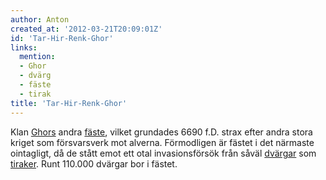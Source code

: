 ```yaml
---
author: Anton
created_at: '2012-03-21T20:09:01Z'
id: 'Tar-Hir-Renk-Ghor'
links:
  mention:
  - Ghor
  - dvärg
  - fäste
  - tirak
title: 'Tar-Hir-Renk-Ghor'
---
```


Klan [Ghors] andra [fäste], vilket grundades 6690 f.D. strax efter andra stora kriget som
försvarsverk mot alverna. Förmodligen är fästet i det närmaste ointagligt, då de stått emot ett otal
invasionsförsök från såväl [dvärgar] som [tiraker]. Runt 110.000 dvärgar bor i fästet.

  [Ghors]: Ghor
  [fäste]: fäste
  [dvärgar]: dvärg
  [tiraker]: tirak
